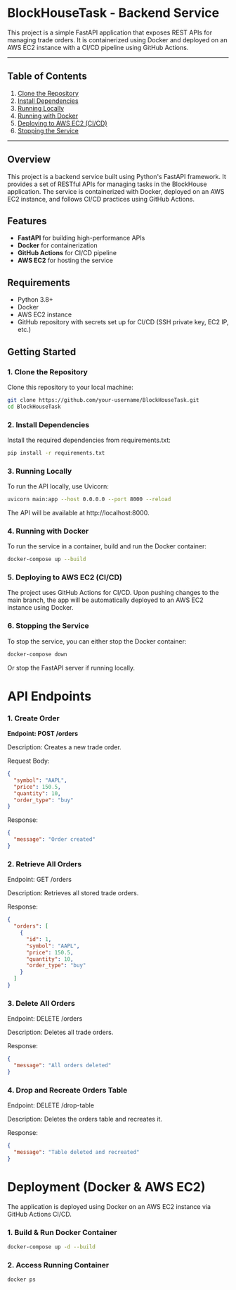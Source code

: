 # BlockHouseTask - Backend Service

This project is a simple FastAPI application that exposes REST APIs for managing trade orders. It is containerized using Docker and deployed on an AWS EC2 instance with a CI/CD pipeline using GitHub Actions.

---

## Table of Contents
1. [Clone the Repository](#clone-the-repository)
2. [Install Dependencies](#install-dependencies)
3. [Running Locally](#running-locally)
4. [Running with Docker](#running-with-docker)
5. [Deploying to AWS EC2 (CI/CD)](#deploying-to-aws-ec2-cicd)
6. [Stopping the Service](#stopping-the-service)

---
## Overview

This project is a backend service built using Python's FastAPI framework. It provides a set of RESTful APIs for managing tasks in the BlockHouse application. The service is containerized with Docker, deployed on an AWS EC2 instance, and follows CI/CD practices using GitHub Actions.

## Features

- **FastAPI** for building high-performance APIs
- **Docker** for containerization
- **GitHub Actions** for CI/CD pipeline
- **AWS EC2** for hosting the service

## Requirements

- Python 3.8+
- Docker
- AWS EC2 instance
- GitHub repository with secrets set up for CI/CD (SSH private key, EC2 IP, etc.)

## Getting Started

### 1. Clone the Repository

Clone this repository to your local machine:

```bash
git clone https://github.com/your-username/BlockHouseTask.git
cd BlockHouseTask
```

### 2. Install Dependencies

Install the required dependencies from requirements.txt:

```bash
pip install -r requirements.txt
```

### 3. Running Locally
To run the API locally, use Uvicorn:

```bash
uvicorn main:app --host 0.0.0.0 --port 8000 --reload
```

The API will be available at http://localhost:8000.

### 4. Running with Docker
To run the service in a container, build and run the Docker container:

```bash
docker-compose up --build
```

### 5. Deploying to AWS EC2 (CI/CD)
The project uses GitHub Actions for CI/CD. Upon pushing changes to the main branch, the app will be automatically deployed to an AWS EC2 instance using Docker.

### 6. Stopping the Service
To stop the service, you can either stop the Docker container:

``` bash
docker-compose down
```
Or stop the FastAPI server if running locally.

# API Endpoints

### 1. Create Order

**Endpoint: POST /orders**

Description: Creates a new trade order.

Request Body:
```json
{
  "symbol": "AAPL",
  "price": 150.5,
  "quantity": 10,
  "order_type": "buy"
}
```
Response:
```json
{
  "message": "Order created"
}
```
### 2. Retrieve All Orders

Endpoint: GET /orders

Description: Retrieves all stored trade orders.

Response:

```json
{
  "orders": [
    {
      "id": 1,
      "symbol": "AAPL",
      "price": 150.5,
      "quantity": 10,
      "order_type": "buy"
    }
  ]
}
```
### 3. Delete All Orders

Endpoint: DELETE /orders

Description: Deletes all trade orders.

Response:

```json
{
  "message": "All orders deleted"
}
```

### 4. Drop and Recreate Orders Table

Endpoint: DELETE /drop-table

Description: Deletes the orders table and recreates it.

Response:
```json
{
  "message": "Table deleted and recreated"
}
```

# Deployment (Docker & AWS EC2)

The application is deployed using Docker on an AWS EC2 instance via GitHub Actions CI/CD.

### 1. Build & Run Docker Container

```bash
docker-compose up -d --build
```

### 2. Access Running Container
```bash
docker ps
```

